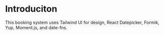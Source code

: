 # Introduciton 

This booking system uses Tailwind UI for design, React Datepicker, Formik, Yup, Moment.js, and date-fns.